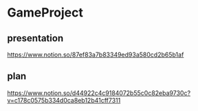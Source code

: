 # GameProject
## presentation
https://www.notion.so/87ef83a7b83349ed93a580cd2b65b1af
## plan
https://www.notion.so/d44922c4c9184072b55c0c82eba9730c?v=c178c0575b334d0ca8eb12b41cff7311
